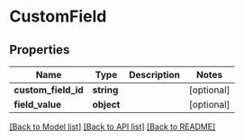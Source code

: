 # CustomField

## Properties
Name | Type | Description | Notes
------------ | ------------- | ------------- | -------------
**custom_field_id** | **string** |  | [optional] 
**field_value** | **object** |  | [optional] 

[[Back to Model list]](../README.md#documentation-for-models) [[Back to API list]](../README.md#documentation-for-api-endpoints) [[Back to README]](../README.md)


